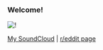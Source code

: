 ### Welcome!

![!](https://imgur.com/VtNSAdC)

[My SoundCloud](https://soundcloud.com/resurrectedevil)  | [r/eddit page](https://www.reddit.com/u/resurrectedevil)
